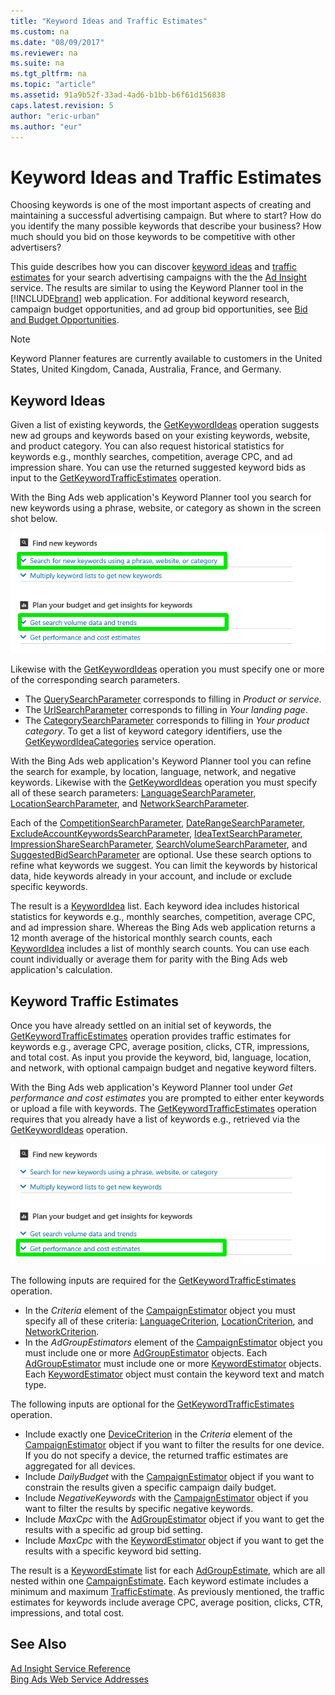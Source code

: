 ```yaml
---
title: "Keyword Ideas and Traffic Estimates"
ms.custom: na
ms.date: "08/09/2017"
ms.reviewer: na
ms.suite: na
ms.tgt_pltfrm: na
ms.topic: "article"
ms.assetid: 91a9b52f-33ad-4ad6-b1bb-b6f61d156838
caps.latest.revision: 5
author: "eric-urban"
ms.author: "eur"
---
```

# Keyword Ideas and Traffic Estimates
Choosing keywords is one of the most important aspects of creating and maintaining a successful advertising campaign. But where to start? How do you identify the many possible keywords that describe your business? How much should you bid on those keywords to be competitive with other advertisers?

This guide describes how you can discover [keyword ideas](#keywordideas) and [traffic estimates](#keywordtrafficestimates) for your search advertising campaigns with the the [Ad Insight](https://msdn.microsoft.com/library/bing-ads-ad-insight-service-reference.aspx) service. The results are similar to using the Keyword Planner tool in the [!INCLUDE[brand](../concepts/includes/brand.md)] web application. For additional keyword research, campaign budget opportunities, and ad group bid opportunities, see [Bid and Budget Opportunities](../concepts/budget-and-bid-opportunities.md). 

> [!NOTE]
> Keyword Planner features are currently available to customers in the United States, United Kingdom, Canada, Australia, France, and Germany.

## <a name="keywordideas"></a>Keyword Ideas
Given a list of existing keywords, the [GetKeywordIdeas](https://msdn.microsoft.com/library/bing-ads-ad-insight-getkeywordideas.aspx) operation suggests new ad groups and keywords based on your existing keywords, website, and product category. You can also request historical statistics for keywords e.g., monthly searches, competition, average CPC, and ad impression share. You can use the returned suggested keyword bids as input to the [GetKeywordTrafficEstimates](https://msdn.microsoft.com/library/bing-ads-ad-insight-getkeywordtrafficestimates.aspx) operation.

With the Bing Ads web application's Keyword Planner tool you search for new keywords using a phrase, website, or category as shown in the screen shot below.
 
![GetKeywordIdeas to Keyword Planner UI](../concepts/media/getkeywordideas-to-keyword-planner-ui.png)

Likewise with the [GetKeywordIdeas](https://msdn.microsoft.com/library/bing-ads-ad-insight-getkeywordideas.aspx) operation you must specify one or more of the corresponding search parameters.
-  The [QuerySearchParameter](https://msdn.microsoft.com/library/bing-ads-ad-insight-querysearchparameter.aspx) corresponds to filling in *Product or service*.
-  The [UrlSearchParameter](https://msdn.microsoft.com/library/bing-ads-ad-insight-urlsearchsearchparameter.aspx) corresponds to filling in *Your landing page*.
-  The [CategorySearchParameter](https://msdn.microsoft.com/library/bing-ads-ad-insight-categorysearchparameter.aspx) corresponds to filling in *Your product category*. To get a list of keyword category identifiers, use the [GetKeywordIdeaCategories](https://msdn.microsoft.com/library/bing-ads-ad-insight-getkeywordideacategories.aspx) service operation.

With the Bing Ads web application's Keyword Planner tool you can refine the search for example, by location, language, network, and negative keywords. Likewise with the [GetKeywordIdeas](https://msdn.microsoft.com/library/bing-ads-ad-insight-getkeywordideas.aspx) operation you must specify all of these search parameters: [LanguageSearchParameter](https://msdn.microsoft.com/library/bing-ads-ad-insight-languagesearchparameter.aspx), [LocationSearchParameter](https://msdn.microsoft.com/library/bing-ads-ad-insight-locationsearchparameter.aspx), and [NetworkSearchParameter](https://msdn.microsoft.com/library/bing-ads-ad-insight-networksearchparameter.aspx). 

Each of the [CompetitionSearchParameter](https://msdn.microsoft.com/library/bing-ads-ad-insight-competitionsearchparameter.aspx), [DateRangeSearchParameter](https://msdn.microsoft.com/library/bing-ads-ad-insight-daterangesearchparameter.aspx), [ExcludeAccountKeywordsSearchParameter](https://msdn.microsoft.com/library/bing-ads-ad-insight-excludeaccountkeywordssearchparameter.aspx), [IdeaTextSearchParameter](https://msdn.microsoft.com/library/bing-ads-ad-insight-ideatextsearchparameter.aspx), [ImpressionShareSearchParameter](https://msdn.microsoft.com/library/bing-ads-ad-insight-impressionsharesearchparameter.aspx), [SearchVolumeSearchParameter](https://msdn.microsoft.com/library/bing-ads-ad-insight-searchvolumesearchparameter.aspx), and [SuggestedBidSearchParameter](https://msdn.microsoft.com/library/bing-ads-ad-insight-suggestedbidsearchparameter.aspx) are optional. Use these search options to refine what keywords we suggest. You can limit the keywords by historical data, hide keywords already in your account, and include or exclude specific keywords.

The result is a [KeywordIdea](https://msdn.microsoft.com/library/bing-ads-ad-insight-keywordidea.aspx) list. Each keyword idea includes historical statistics for keywords e.g., monthly searches, competition, average CPC, and ad impression share. Whereas the Bing Ads web application returns a 12 month average of the historical monthly search counts, each [KeywordIdea](https://msdn.microsoft.com/library/bing-ads-ad-insight-keywordidea.aspx) includes a list of monthly search counts. You can use each count individually or average them for parity with the Bing Ads web application's calculation.

## <a name="keywordtrafficestimates"></a>Keyword Traffic Estimates
Once you have already settled on an initial set of keywords, the [GetKeywordTrafficEstimates](https://msdn.microsoft.com/library/bing-ads-ad-insight-getkeywordtrafficestimates.aspx) operation provides traffic estimates for keywords e.g., average CPC, average position, clicks, CTR, impressions, and total cost. As input you provide the keyword, bid, language, location, and network, with optional campaign budget and negative keyword filters.

With the Bing Ads web application's Keyword Planner tool under *Get performance and cost estimates* you are prompted to either enter keywords or upload a file with keywords. The [GetKeywordTrafficEstimates](https://msdn.microsoft.com/library/bing-ads-ad-insight-getkeywordtrafficestimates.aspx) operation requires that you already have a list of keywords e.g., retrieved via the [GetKeywordIdeas](https://msdn.microsoft.com/library/bing-ads-ad-insight-getkeywordideas.aspx) operation. 

![GetKeywordTrafficEstimates to Keyword Planner UI](../concepts/media/getkeywordtrafficestimates-to-keyword-planner-ui.png)

The following inputs are required for the [GetKeywordTrafficEstimates](https://msdn.microsoft.com/library/bing-ads-ad-insight-getkeywordtrafficestimates.aspx) operation.
-  In the *Criteria* element of the [CampaignEstimator](https://msdn.microsoft.com/library/bing-ads-ad-insight-campaignestimator.aspx) object you must specify all of these criteria: [LanguageCriterion](https://msdn.microsoft.com/library/bing-ads-ad-insight-languagecriterion.aspx), [LocationCriterion](https://msdn.microsoft.com/library/bing-ads-ad-insight-locationcriterion.aspx), and [NetworkCriterion](https://msdn.microsoft.com/library/bing-ads-ad-insight-networkcriterion.aspx).
- In the *AdGroupEstimators* element of the [CampaignEstimator](https://msdn.microsoft.com/library/bing-ads-ad-insight-campaignestimator.aspx) object you must include one or more [AdGroupEstimator](https://msdn.microsoft.com/library/bing-ads-ad-insight-adgroupestimator.aspx) objects. Each [AdGroupEstimator](https://msdn.microsoft.com/library/bing-ads-ad-insight-adgroupestimator.aspx) must include one or more [KeywordEstimator](https://msdn.microsoft.com/library/bing-ads-ad-insight-keywordestimator.aspx) objects. Each [KeywordEstimator](https://msdn.microsoft.com/library/bing-ads-ad-insight-keywordestimator.aspx) object must contain the keyword text and match type.

The following inputs are optional for the [GetKeywordTrafficEstimates](https://msdn.microsoft.com/library/bing-ads-ad-insight-getkeywordtrafficestimates.aspx) operation.
- Include exactly one [DeviceCriterion](https://msdn.microsoft.com/library/bing-ads-ad-insight-devicecriterion.aspx) in the *Criteria* element of the [CampaignEstimator](https://msdn.microsoft.com/library/bing-ads-ad-insight-campaignestimator.aspx) object if you want to filter the results for one device. If you do not specify a device, the returned traffic estimates are aggregated for all devices.
- Include *DailyBudget* with the [CampaignEstimator](https://msdn.microsoft.com/library/bing-ads-ad-insight-campaignestimator.aspx) object if you want to constrain the results given a specific campaign daily budget.
- Include *NegativeKeywords* with the [CampaignEstimator](https://msdn.microsoft.com/library/bing-ads-ad-insight-campaignestimator.aspx) object if you want to filter the results by specific negative keywords.
- Include *MaxCpc* with the [AdGroupEstimator](https://msdn.microsoft.com/library/bing-ads-ad-insight-adgroupestimator.aspx) object if you want to get the results with a specific ad group bid setting.
- Include *MaxCpc* with the [KeywordEstimator](https://msdn.microsoft.com/library/bing-ads-ad-insight-keywordestimator.aspx) object if you want to get the results with a specific keyword bid setting.

The result is a [KeywordEstimate](https://msdn.microsoft.com/library/bing-ads-ad-insight-keywordestimate.aspx) list for each [AdGroupEstimate](https://msdn.microsoft.com/library/bing-ads-ad-insight-adgroupestimate.aspx), which are all nested within one [CampaignEstimate](https://msdn.microsoft.com/library/bing-ads-ad-insight-campaignestimate.aspx). Each keyword estimate includes a minimum and maximum [TrafficEstimate](https://msdn.microsoft.com/library/bing-ads-ad-insight-trafficestimate.aspx). As previously mentioned, the traffic estimates for keywords include average CPC, average position, clicks, CTR, impressions, and total cost.

## See Also
[Ad Insight Service Reference](https://msdn.microsoft.com/library/bing-ads-ad-insight-service-reference.aspx)  
[Bing Ads Web Service Addresses](../concepts/bing-ads-web-service-addresses.md)  
